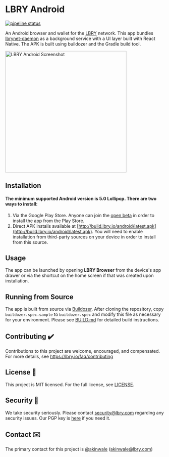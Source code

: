 # LBRY Android
[![pipeline status](https://ci.lbry.tech/lbry/lbry-android/badges/master/pipeline.svg)](https://ci.lbry.tech/lbry/lbry-android/commits/master)

An Android browser and wallet for the [LBRY](https://lbry.com) network. This app bundles [lbrynet-daemon](https://github.com/lbryio/lbry) as a background service with a UI layer built with React Native. The APK is built using buildozer and the Gradle build tool.

<img src="https://spee.ch/8/lbry-android.png" alt="LBRY Android Screenshot" width="384px" />

## Installation
#### The minimum supported Android version is 5.0 Lollipop. There are two ways to install:

1. Via the Google Play Store. Anyone can join the [open beta](https://play.google.com/apps/testing/io.lbry.browser) in order to install the app from the Play Store.
1. Direct APK installs available at [http://build.lbry.io/android/latest.apk](http://build.lbry.io/android/latest.apk). You will need to enable installation from third-party sources on your device in order to install from this source.

## Usage
The app can be launched by opening **LBRY Browser** from the device's app drawer or via the shortcut on the home screen if that was created upon installation.

## Running from Source
The app is built from source via [Buildozer](https://github.com/kivy/buildozer). After cloning the repository, copy `buildozer.spec.sample` to `buildozer.spec` and modify this file as necessary for your environment. Please see [BUILD.md](BUILD.md) for detailed build instructions.

## Contributing ✔️
Contributions to this project are welcome, encouraged, and compensated. For more details, see https://lbry.io/faq/contributing

## License 📃
This project is MIT licensed. For the full license, see [LICENSE](LICENSE).

## Security 👮
We take security seriously. Please contact security@lbry.com regarding any security issues. Our PGP key is [here](https://keybase.io/lbry/key.asc) if you need it.

## Contact ✉️
The primary contact for this project is [@akinwale](https://github.com/akinwale) (akinwale@lbry.com)
